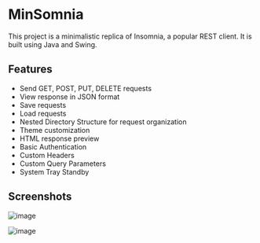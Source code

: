 # MinSomnia
This project is a minimalistic replica of Insomnia, a popular REST client. It is built using Java and Swing.

## Features
- Send GET, POST, PUT, DELETE requests
- View response in JSON format
- Save requests
- Load requests
- Nested Directory Structure for request organization
- Theme customization
- HTML response preview
- Basic Authentication
- Custom Headers
- Custom Query Parameters
- System Tray Standby

## Screenshots
![image](https://github.com/user-attachments/assets/e078c9c0-f358-46ed-bd4c-106750e50d07)


![image](https://github.com/user-attachments/assets/16d49a90-4d13-46db-ae92-80e16134dd39)
